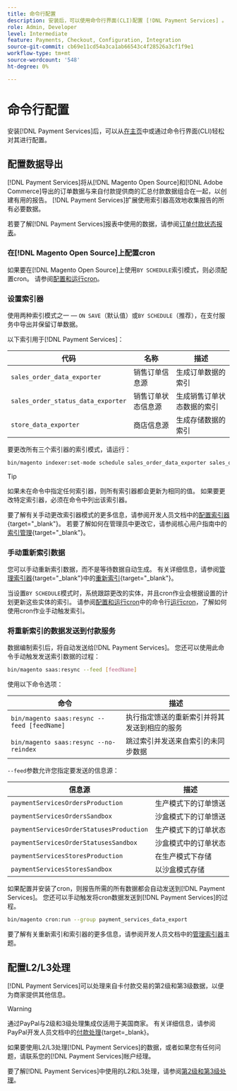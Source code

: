 ```yaml
---
title: 命令行配置
description: 安装后，可以使用命令行界面(CLI)配置 [!DNL Payment Services] 。
role: Admin, Developer
level: Intermediate
feature: Payments, Checkout, Configuration, Integration
source-git-commit: cb69e11cd54a3ca1ab66543c4f28526a3cf1f9e1
workflow-type: tm+mt
source-wordcount: '548'
ht-degree: 0%

---
```


# 命令行配置

安装[!DNL Payment Services]后，可以从[在主页](payments-home.md)中或通过命令行界面(CLI)轻松对其进行配置。

## 配置数据导出

[!DNL Payment Services]将从[!DNL Magento Open Source]和[!DNL Adobe Commerce]导出的订单数据与来自付款提供商的汇总付款数据组合在一起，以创建有用的报告。 [!DNL Payment Services]扩展使用索引器高效地收集报告的所有必要数据。

若要了解[!DNL Payment Services]报表中使用的数据，请参阅[订单付款状态报表](order-payment-status.md#data-used-in-the-report)。

### 在[!DNL Magento Open Source]上配置cron

如果要在[!DNL Magento Open Source]上使用`BY SCHEDULE`索引模式，则必须配置cron。 请参阅[配置和运行cron](https://experienceleague.adobe.com/en/docs/commerce-operations/configuration-guide/cli/configure-cron-jobs)。

### 设置索引器

使用两种索引模式之一 — `ON SAVE`（默认值）或`BY SCHEDULE`（推荐），在支付服务中导出并保留订单数据。

以下索引用于[!DNL Payment Services]：

| 代码 | 名称 | 描述 |
|    ---    |  ---  |  ---  |
| `sales_order_data_exporter` | 销售订单信息源 | 生成订单数据的索引 |
| `sales_order_status_data_exporter` | 销售订单状态信息源 | 生成销售订单状态数据的索引 |
| `store_data_exporter` | 商店信息源 | 生成存储数据的索引 |

要更改所有三个索引器的索引模式，请运行：

```bash
bin/magento indexer:set-mode schedule sales_order_data_exporter sales_order_status_data_exporter store_data_exporter
```

>[!TIP]
>
>如果未在命令中指定任何索引器，则所有索引器都会更新为相同的值。 如果要更改特定索引器，必须在命令中列出该索引器。

要了解有关手动更改索引器模式的更多信息，请参阅开发人员文档中的[配置索引器](https://experienceleague.adobe.com/en/docs/commerce-operations/configuration-guide/cli/manage-indexers#configure-indexers){target="_blank"}。 若要了解如何在管理员中更改它，请参阅核心用户指南中的[索引管理](https://experienceleague.adobe.com/en/docs/commerce-admin/systems/tools/index-management#change-the-index-mode){target="_blank"}。

### 手动重新索引数据

您可以手动重新索引数据，而不是等待数据自动生成。 有关详细信息，请参阅[管理索引器](https://experienceleague.adobe.com/en/docs/commerce-operations/configuration-guide/cli/manage-indexers){target="_blank"}中的[重新索引](https://experienceleague.adobe.com/en/docs/commerce-operations/configuration-guide/cli/manage-indexers#reindex){target="_blank"}。

当设置`BY SCHEDULE`模式时，系统跟踪更改的实体，并且cron作业会根据设置的计划更新这些实体的索引。 请参阅[配置和运行cron](https://experienceleague.adobe.com/en/docs/commerce-operations/configuration-guide/cli/configure-cron-jobs)中的命令行[运行cron](https://experienceleague.adobe.com/en/docs/commerce-operations/configuration-guide/cli/configure-cron-jobs#config-cli-cron-group-run)，了解如何使用cron作业手动触发索引。

### 将重新索引的数据发送到付款服务

数据编制索引后，将自动发送给[!DNL Payment Services]。 您还可以使用此命令手动触发发送索引数据的过程：

```bash
bin/magento saas:resync --feed [feedName]
```

使用以下命令选项：

| 命令 | 描述 |
|  ---  |  ---  |
| `bin/magento saas:resync --feed [feedName]` | 执行指定馈送的重新索引并将其发送到相应的服务 |
| `bin/magento saas:resync --no-reindex` | 跳过索引并发送来自索引的未同步数据 |

`--feed`参数允许您指定要发送的信息源：

| 信息源 | 描述 |
|  ---  |  ---  |
| `paymentServicesOrdersProduction` | 生产模式下的订单馈送 |
| `paymentServicesOrdersSandbox` | 沙盒模式下的订单馈送 |
| `paymentServicesOrderStatusesProduction` | 生产模式下的订单状态 |
| `paymentServicesOrderStatusesSandbox` | 沙盒模式中的订单状态 |
| `paymentServicesStoresProduction` | 在生产模式下存储 |
| `paymentServicesStoresSandbox` | 以沙盒模式存储 |

如果配置并安装了cron，则报告所需的所有数据都会自动发送到[!DNL Payment Services]。 您还可以手动触发将cron数据发送到[!DNL Payment Services]的过程。

```bash
bin/magento cron:run --group payment_services_data_export
```

要了解有关重新索引和索引器的更多信息，请参阅开发人员文档中的[管理索引器](https://experienceleague.adobe.com/en/docs/commerce-operations/configuration-guide/cli/manage-indexers)主题。

## 配置L2/L3处理

[!DNL Payment Services]可以处理来自卡付款交易的第2级和第3级数据，以便为商家提供其他信息。

>[!WARNING]
>
> 通过PayPal与2级和3级处理集成仅适用于美国商家。 有关详细信息，请参阅PayPal开发人员文档中的[付款处理](https://developer.paypal.com/docs/checkout/advanced/processing/){target=_blank}。

如果要使用L2/L3处理[!DNL Payment Services]的数据，或者如果您有任何问题，请联系您的[!DNL Payment Services]帐户经理。

要了解[!DNL Payment Services]中使用的L2和L3处理，请参阅[第2级和第3级处理](levels-card-payment-transactions.md)。
